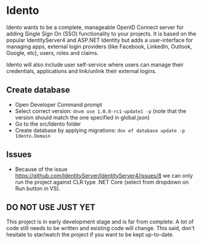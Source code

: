 # Idento

Idento wants to be a complete, manageable OpenID Connect server for adding Single Sign On (SSO) functionality to your projects. It is based on the popular IdentityServer4 and ASP.NET Identity but adds a user-interface for managing apps, external login providers (like Facebook, LinkedIn, Outlook, Google, etc), users, roles and claims.

Idento will also include user self-service where users can manage their credentials, applications and link/unlink their external logins.

## Create database

- Open Developer Command prompt
- Select correct version: `dnvm use 1.0.0-rc1-update1 -p` (note that the version should match the one specified in global.json)
- Go to the src/Idento folder
- Create database by applying migrations: `dnx ef database update -p Idento.Domain`

## Issues

- Because of the issue https://github.com/IdentityServer/IdentityServer4/issues/8 we can only run the project against CLR type .NET Core (select from dropdown on Run button in VS).

## DO NOT USE JUST YET

This project is in early development stage and is far from complete. A lot of code still needs to be written and existing code will change. This said, don't hesitate to star/watch the project if you want to be kept up-to-date.
